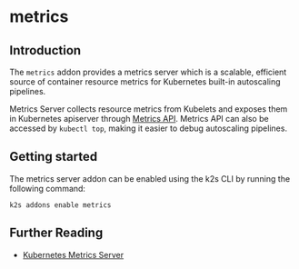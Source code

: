 <!--
SPDX-FileCopyrightText: © 2024 Siemens Healthineers AG

SPDX-License-Identifier: MIT
-->

# metrics

## Introduction

The `metrics` addon provides a metrics server which is a scalable, efficient source of container resource metrics for Kubernetes built-in autoscaling pipelines.

Metrics Server collects resource metrics from Kubelets and exposes them in Kubernetes apiserver through [Metrics API]. Metrics API can also be accessed by `kubectl top`,
making it easier to debug autoscaling pipelines.

[Metrics API]: https://github.com/kubernetes/metrics

## Getting started

The metrics server addon can be enabled using the k2s CLI by running the following command:
```
k2s addons enable metrics
```

## Further Reading 

- [Kubernetes Metrics Server](https://github.com/kubernetes-sigs/metrics-server/blob/master/README.md)